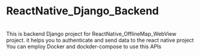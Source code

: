 # ReactNative_Django_Backend

<br>
This is backend Django project for ReactNative_OfflineMap_WebView project. it helps you to authenticate and send data to the react native project
<br>
You can employ Docker and dockder-compose to use this APIs
